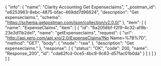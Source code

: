 {
  "info": {
    "name": "Clarity Accounting Get Expenseclaims",
    "_postman_id": "e6253963-8ebc-4875-bfac-469dd7d96624",
    "description": "Get expenseclaims.",
    "schema": "https://schema.getpostman.com/json/collection/v2.0.0/"
  },
  "item": [
    {
      "name": "ExpenseClaims",
      "item": [
        {
          "id": "6a2056bf-f2f9-4c32-af9b-23e3d11b2de1",
          "name": "getExpenseclaims",
          "request": {
            "url": "http://api.xero.com/api.xro/2.0/ExpenseClaims?No Name=%7B%7D",
            "method": "GET",
            "body": {
              "mode": "raw"
            },
            "description": "Get expenseclaims."
          },
          "response": [
            {
              "status": "OK",
              "code": 200,
              "name": "Response_200",
              "id": "cda62fcd-0ce5-4bc9-9c63-d57fac01b0da"
            }
          ]
        }
      ]
    }
  ]
}